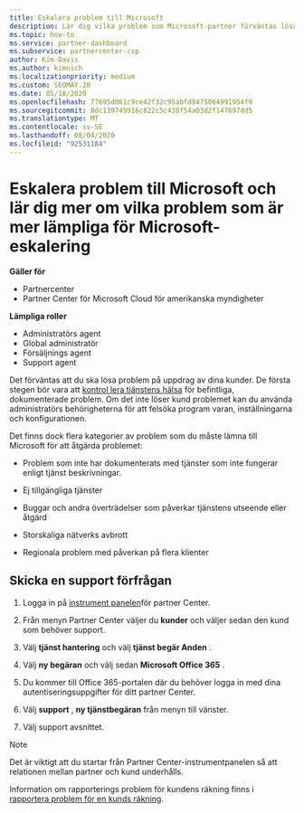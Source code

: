 ```yaml
---
title: Eskalera problem till Microsoft
description: Lär dig vilka problem som Microsoft-partner förväntas lösa för sina kunder och vilka problem de kan behöva eskalera till Microsoft.
ms.topic: how-to
ms.service: partner-dashboard
ms.subservice: partnercenter-csp
author: Kim-Davis
ms.author: kimnich
ms.localizationpriority: medium
ms.custom: SEOMAY.20
ms.date: 05/18/2020
ms.openlocfilehash: 77695d061c9ce42f32c95abfd8475064991954f9
ms.sourcegitcommit: 8dc139749916c822c5c438f54a03d2f147697dd5
ms.translationtype: MT
ms.contentlocale: sv-SE
ms.lasthandoff: 08/04/2020
ms.locfileid: "92531184"
---
```

# <a name="escalate-problems-to-microsoft-and-learn-which-issues-are-more-suited-to-microsoft-escalation"></a>Eskalera problem till Microsoft och lär dig mer om vilka problem som är mer lämpliga för Microsoft-eskalering  

**Gäller för**

- Partnercenter
- Partner Center för Microsoft Cloud för amerikanska myndigheter

**Lämpliga roller**

- Administratörs agent
- Global administratör
- Försäljnings agent
- Support agent

Det förväntas att du ska lösa problem på uppdrag av dina kunder. De första stegen bör vara att [kontrol lera tjänstens hälsa](check-service-health.md) för befintliga, dokumenterade problem. Om det inte löser kund problemet kan du använda administratörs behörigheterna för att felsöka program varan, inställningarna och konfigurationen.

Det finns dock flera kategorier av problem som du måste lämna till Microsoft för att åtgärda problemet:

- Problem som inte har dokumenterats med tjänster som inte fungerar enligt tjänst beskrivningar.

- Ej tillgängliga tjänster

- Buggar och andra överträdelser som påverkar tjänstens utseende eller åtgärd

- Storskaliga nätverks avbrott

- Regionala problem med påverkan på flera klienter

## <a name="submit-a-support-request"></a>Skicka en support förfrågan

1. Logga in på [instrument panelen](https://partner.microsoft.com/dashboard)för partner Center.

2. Från menyn Partner Center väljer du **kunder** och väljer sedan den kund som behöver support.

3. Välj **tjänst hantering** och välj **tjänst begär Anden** .

4. Välj **ny begäran** och välj sedan **Microsoft Office 365** .

5. Du kommer till Office 365-portalen där du behöver logga in med dina autentiseringsuppgifter för ditt partner Center.

6. Välj **support** , **ny tjänstbegäran** från menyn till vänster.

7. Välj support avsnittet.

>[!NOTE]
>Det är viktigt att du startar från Partner Center-instrumentpanelen så att relationen mellan partner och kund underhålls. 

Information om rapporterings problem för kundens räkning finns i [rapportera problem för en kunds räkning](report-problems-on-behalf-of-a-customer.md).

